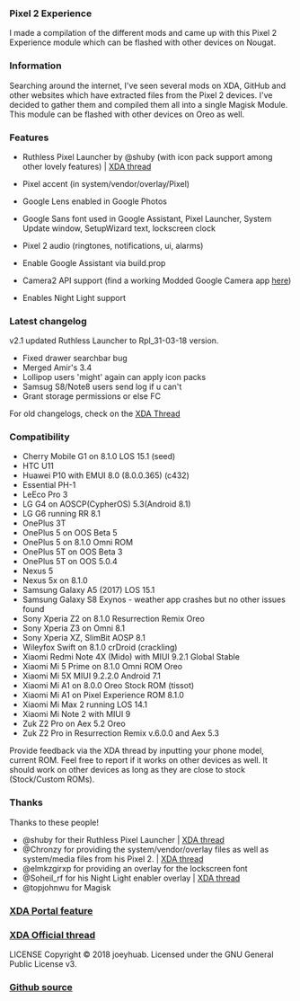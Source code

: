 ### Pixel 2 Experience
I made a compilation of the different mods and came up with this Pixel 2 Experience module which can be flashed with other devices on Nougat.

### Information
Searching around the internet, I've seen several mods on XDA, GitHub and other websites which have extracted files from the Pixel 2 devices. I've decided to gather them and compiled them all into a single Magisk Module. This module can be flashed with other devices on Oreo as well.

### Features
- Ruthless Pixel Launcher by @shuby (with icon pack support among other lovely features) | [XDA thread](https://forum.xda-developers.com/android/apps-games/app-ruthless-pixel-launcher-based-t3755903/)

- Pixel accent (in system/vendor/overlay/Pixel)
- Google Lens enabled in Google Photos
- Google Sans font used in Google Assistant, Pixel Launcher, System Update window, SetupWizard text, lockscreen clock
- Pixel 2 audio (ringtones, notifications, ui, alarms)
- Enable Google Assistant via build.prop
- Camera2 API support (find a working Modded Google Camera app [here](https://www.celsoazevedo.com/files/android/google-camera/))
- Enables Night Light support

### Latest changelog
v2.1
updated Ruthless Launcher to Rpl_31-03-18 version.
- Fixed drawer searchbar bug 
- Merged Amir's 3.4
- Lollipop users 'might' again can apply icon packs
- Samsug S8/Note8 users send log if u can't
- Grant storage permissions or else FC

For old changelogs, check on the [XDA Thread](https://forum.xda-developers.com/apps/magisk/module-pixel-2-experience-t3757137/)

### Compatibility
- Cherry Mobile G1 on 8.1.0 LOS 15.1 (seed)
- HTC U11
- Huawei P10 with EMUI 8.0 (8.0.0.365) (c432) 
- Essential PH-1
- LeEco Pro 3
- LG G4 on AOSCP(CypherOS) 5.3(Android 8.1)
- LG G6 running RR 8.1
- OnePlus 3T
- OnePlus 5 on OOS Beta 5
- OnePlus 5 on 8.1.0 Omni ROM
- OnePlus 5T on OOS Beta 3
- OnePlus 5T on OOS 5.0.4
- Nexus 5
- Nexus 5x on 8.1.0
- Samsung Galaxy A5 (2017) LOS 15.1
- Samsung Galaxy S8 Exynos - weather app crashes but no other issues found
- Sony Xperia Z2 on 8.1.0 Resurrection Remix Oreo
- Sony Xperia Z3 on Omni 8.1
- Sony Xperia XZ, SlimBit AOSP 8.1
- Wileyfox Swift on 8.1.0 crDroid (crackling)
- Xiaomi Redmi Note 4X (Mido) with MIUI 9.2.1 Global Stable
- Xiaomi Mi 5 Prime on 8.1.0 Omni ROM Oreo
- Xiaomi Mi 5X MIUI 9.2.2.0 Android 7.1
- Xiaomi Mi A1 on 8.0.0 Oreo Stock ROM (tissot)
- Xiaomi Mi A1 on Pixel Experience ROM 8.1.0
- Xiaomi Mi Max 2 running LOS 14.1 
- Xiaomi Mi Note 2 with MIUI 9
- Zuk Z2 Pro on Aex 5.2 Oreo
- Zuk Z2 Pro in Resurrection Remix v.6.0.0 and Aex 5.3

Provide feedback via the XDA thread by inputting your phone model, current ROM. Feel free to report if it works on other devices as well. It should work on other devices as long as they are close to stock (Stock/Custom ROMs).

### Thanks
Thanks to these people!
- @shuby for their Ruthless Pixel Launcher | [XDA thread](https://forum.xda-developers.com/android/apps-games/app-ruthless-pixel-launcher-based-t3755903/)
- @Chronzy for providing the system/vendor/overlay files as well as system/media files from his Pixel 2. | [XDA thread](https://forum.xda-developers.com/showpost.php?p=74267243&postcount=14) 
- @elmkzgirxp for providing an overlay for the lockscreen font
- @Soheil_rf for his Night Light enabler overlay | [XDA thread](https://forum.xda-developers.com/crossdevice-dev/sony-themes-apps/oreo-enable-night-light-tile-t3713021)
- @topjohnwu for Magisk

### [XDA Portal feature](https://www.xda-developers.com/pixel-2-experience-magisk-module/)
### [XDA Official thread](https://forum.xda-developers.com/apps/magisk/module-pixel-2-experience-t3757137/)

LICENSE
Copyright © 2018 joeyhuab. Licensed under the GNU General Public License v3.

### [Github source](https://github.com/joeyhuab/Pixel-2-Experience-Magisk/)
